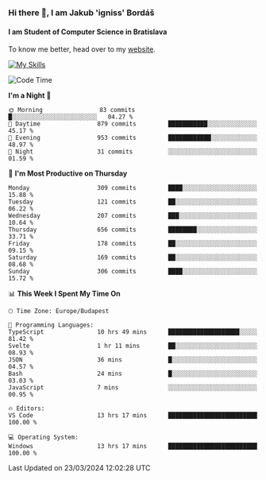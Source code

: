 ### Hi there 👋, I am Jakub 'igniss' Bordáš

#### I am Student of Computer Science in Bratislava
To know me better, head over to my [website](https://bordas.sk).

[![My Skills](https://skillicons.dev/icons?i=js,html,css,figma,svelte,java,kotlin,python,postgresql,typescript,nest,nodejs)](https://bordas.sk)


<!--START_SECTION:waka-->
![Code Time](http://img.shields.io/badge/Code%20Time-1%2C445%20hrs%2048%20mins-blue)

**I'm a Night 🦉** 

```text
🌞 Morning                83 commits          █░░░░░░░░░░░░░░░░░░░░░░░░   04.27 % 
🌆 Daytime                879 commits         ███████████░░░░░░░░░░░░░░   45.17 % 
🌃 Evening                953 commits         ████████████░░░░░░░░░░░░░   48.97 % 
🌙 Night                  31 commits          ░░░░░░░░░░░░░░░░░░░░░░░░░   01.59 % 
```
📅 **I'm Most Productive on Thursday** 

```text
Monday                   309 commits         ████░░░░░░░░░░░░░░░░░░░░░   15.88 % 
Tuesday                  121 commits         ██░░░░░░░░░░░░░░░░░░░░░░░   06.22 % 
Wednesday                207 commits         ███░░░░░░░░░░░░░░░░░░░░░░   10.64 % 
Thursday                 656 commits         ████████░░░░░░░░░░░░░░░░░   33.71 % 
Friday                   178 commits         ██░░░░░░░░░░░░░░░░░░░░░░░   09.15 % 
Saturday                 169 commits         ██░░░░░░░░░░░░░░░░░░░░░░░   08.68 % 
Sunday                   306 commits         ████░░░░░░░░░░░░░░░░░░░░░   15.72 % 
```


📊 **This Week I Spent My Time On** 

```text
🕑︎ Time Zone: Europe/Budapest

💬 Programming Languages: 
TypeScript               10 hrs 49 mins      ████████████████████░░░░░   81.42 % 
Svelte                   1 hr 11 mins        ██░░░░░░░░░░░░░░░░░░░░░░░   08.93 % 
JSON                     36 mins             █░░░░░░░░░░░░░░░░░░░░░░░░   04.57 % 
Bash                     24 mins             █░░░░░░░░░░░░░░░░░░░░░░░░   03.03 % 
JavaScript               7 mins              ░░░░░░░░░░░░░░░░░░░░░░░░░   00.95 % 

🔥 Editors: 
VS Code                  13 hrs 17 mins      █████████████████████████   100.00 % 

💻 Operating System: 
Windows                  13 hrs 17 mins      █████████████████████████   100.00 % 
```


 Last Updated on 23/03/2024 12:02:28 UTC
<!--END_SECTION:waka-->
